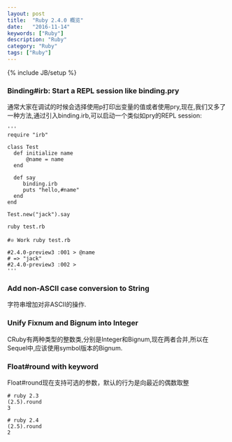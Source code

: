 ```yaml
---
layout: post
title:  "Ruby 2.4.0 概览"
date:   "2016-11-14"
keywords: ["Ruby"]
description: "Ruby"
category: "Ruby"
tags: ["Ruby"]
---
```

{% include JB/setup %}

### Binding#irb: Start a REPL session like binding.pry

通常大家在调试的时候会选择使用p打印出变量的值或者使用pry,现在,我们又多了一种方法,通过引入binding.irb,可以启动一个类似如pry的REPL
session:

    '''
    require "irb"

    class Test
      def initialize name
          @name = name
      end

      def say
         binding.irb
         puts "hello,#name"
      end
    end

    Test.new("jack").say

    ruby test.rb

    #𔓘 Work ruby test.rb

    #2.4.0-preview3 :001 > @name
    # => "jack"
    #2.4.0-preview3 :002 >
    '''

### Add non-ASCII case conversion to String

字符串增加对非ASCII的操作.

### Unify Fixnum and Bignum into Integer

CRuby有两种类型的整数类,分别是Integer和Bignum,现在两者合并,所以在Sequel中,应该使用symbol版本的Bignum.

### Float#round with keyword

Float#round现在支持可选的参数，默认的行为是向最近的偶数取整

```
# ruby 2.3
(2.5).round
3

# ruby 2.4
(2.5).round
2
```
